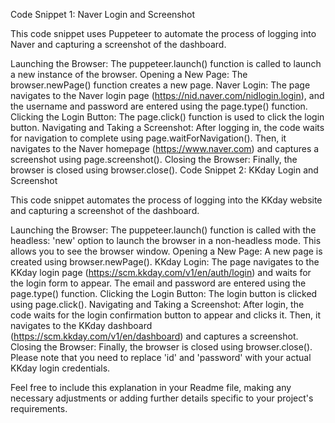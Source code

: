 Code Snippet 1: Naver Login and Screenshot

This code snippet uses Puppeteer to automate the process of logging into Naver and capturing a screenshot of the dashboard.

Launching the Browser: The puppeteer.launch() function is called to launch a new instance of the browser.
Opening a New Page: The browser.newPage() function creates a new page.
Naver Login: The page navigates to the Naver login page (https://nid.naver.com/nidlogin.login), and the username and password are entered using the page.type() function.
Clicking the Login Button: The page.click() function is used to click the login button.
Navigating and Taking a Screenshot: After logging in, the code waits for navigation to complete using page.waitForNavigation(). Then, it navigates to the Naver homepage (https://www.naver.com) and captures a screenshot using page.screenshot().
Closing the Browser: Finally, the browser is closed using browser.close().
Code Snippet 2: KKday Login and Screenshot

This code snippet automates the process of logging into the KKday website and capturing a screenshot of the dashboard.

Launching the Browser: The puppeteer.launch() function is called with the headless: 'new' option to launch the browser in a non-headless mode. This allows you to see the browser window.
Opening a New Page: A new page is created using browser.newPage().
KKday Login: The page navigates to the KKday login page (https://scm.kkday.com/v1/en/auth/login) and waits for the login form to appear. The email and password are entered using the page.type() function.
Clicking the Login Button: The login button is clicked using page.click().
Navigating and Taking a Screenshot: After login, the code waits for the login confirmation button to appear and clicks it. Then, it navigates to the KKday dashboard (https://scm.kkday.com/v1/en/dashboard) and captures a screenshot.
Closing the Browser: Finally, the browser is closed using browser.close().
Please note that you need to replace 'id' and 'password' with your actual KKday login credentials.

Feel free to include this explanation in your Readme file, making any necessary adjustments or adding further details specific to your project's requirements.
